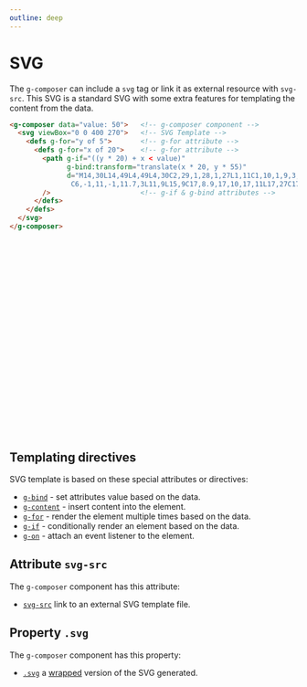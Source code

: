 ```yaml
---
outline: deep
---
```


# SVG

The `g-composer` can include a `svg` tag or link it as external resource with `svg-src`. This SVG
is a standard SVG with some extra features for templating the content from the data.

```html
<g-composer data="value: 50">   <!-- g-composer component -->
  <svg viewBox="0 0 400 270">   <!-- SVG Template -->
    <defs g-for="y of 5">       <!-- g-for attribute -->
      <defs g-for="x of 20">    <!-- g-for attribute -->
        <path g-if="((y * 20) + x < value)"
              g-bind:transform="translate(x * 20, y * 55)"
              d="M14,30L14,49L4,49L4,30C2,29,1,28,1,27L1,11C1,10,1,9,3,9L7,9L6.3,3
               C6,-1,11,-1,11.7,3L11,9L15,9C17,8.9,17,10,17,11L17,27C17,28,16,29,14,30Z"
        />                      <!-- g-if & g-bind attributes -->
      </defs>
    </defs>
  </svg>
</g-composer>
```

<g-composer data="value: 50">        <!-- g-composer component -->
  <svg viewBox="0 0 400 270">   <!-- SVG Template -->
    <defs g-for="y of 5">       <!-- g-for attribute -->
      <defs g-for="x of 20">    <!-- g-for attribute -->
        <path g-if="((y * 20) + x < value)"
              g-bind:transform="translate(x * 20, y * 55)"
              d="M14,30L14,49L4,49L4,30C2,29,1,28,1,27L1,11C1,10,1,9,3,9L7,9L6.3,3
               C6,-1,11,-1,11.7,3L11,9L15,9C17,8.9,17,10,17,11L17,27C17,28,16,29,14,30Z"
        />                      <!-- g-if & g-bind attributes -->
      </defs>
    </defs>
  </svg>
</g-composer>

## Templating directives

SVG template is based on these special attributes or directives:

- [`g-bind`](templating/g-bind.md) - set attributes value based on the data. 
- [`g-content`](templating/g-content.md) - insert content into the element.
- [`g-for`](templating/g-for.md) - render the element multiple times based on the data.
- [`g-if`](templating/g-if.md) - conditionally render an element based on the data.
- [`g-on`](templating/g-on.md) - attach an event listener to the element.

## Attribute `svg-src`

The `g-composer` component has this attribute:

- [`svg-src`](src.md) link to an external SVG template file.

## Property `.svg`

The `g-composer` component has this property:

- [`.svg`](property.md) a [wrapped](./lib/index.md) version of the SVG generated.